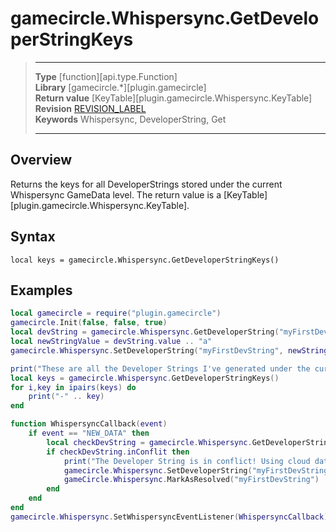 # gamecircle.Whispersync.GetDeveloperStringKeys

> --------------------- ------------------------------------------------------------------------------------------
> __Type__              [function][api.type.Function]  
> __Library__           [gamecircle.*][plugin.gamecircle]  
> __Return value__      [KeyTable][plugin.gamecircle.Whispersync.KeyTable]  
> __Revision__          [REVISION_LABEL](REVISION_URL)  
> __Keywords__          Whispersync, DeveloperString, Get  
> --------------------- ------------------------------------------------------------------------------------------


## Overview
Returns the keys for all DeveloperStrings stored under the current Whispersync GameData level. The return value is a [KeyTable][plugin.gamecircle.Whispersync.KeyTable].


## Syntax
	local keys = gamecircle.Whispersync.GetDeveloperStringKeys()
	
## Examples

``````lua  
local gamecircle = require("plugin.gamecircle")  
gamecircle.Init(false, false, true)   
local devString = gamecircle.Whispersync.GetDeveloperString("myFirstDevString")  
local newStringValue = devString.value .. "a"  
gamecircle.Whispersync.SetDeveloperString("myFirstDevString", newStringValue)  

print("These are all the Developer Strings I've generated under the current GameData set of Whispersync.")  
local keys = gamecircle.Whispersync.GetDeveloperStringKeys()  
for i,key in ipairs(keys) do  
	print("-" .. key)  
end  

function WhispersyncCallback(event)  
	if event == "NEW_DATA" then  
		local checkDevString = gamecircle.Whispersync.GetDeveloperString("myFirstDevString")  
		if checkDevString.inConflit then  
			print("The Developer String is in conflict! Using cloud data and marking as resolved")  
			gamecircle.Whispersync.SetDeveloperString("myFirstDevString", checkDevString.cloudValue)  
			gameCircle.Whispersync.MarkAsResolved("myFirstDevString")  
		end  
	end  
end  
gamecircle.Whispersync.SetWhispersyncEventListener(WhispersyncCallback)
``````
